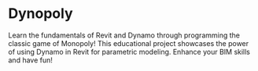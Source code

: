 # Dynopoly
Learn the fundamentals of Revit and Dynamo through programming the classic game of Monopoly! This educational project showcases the power of using Dynamo in Revit for parametric modeling. Enhance your BIM skills and have fun!
